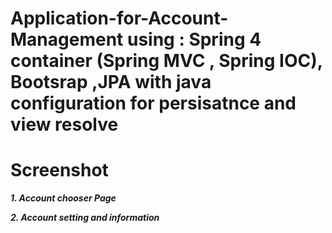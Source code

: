 # Application-for-Account-Management using : Spring 4 container (Spring MVC , Spring IOC), Bootsrap ,JPA with java configuration for persisatnce and view resolve
# **Screenshot**

**_1. Account chooser Page_** 

**_2. Account setting and information_**

